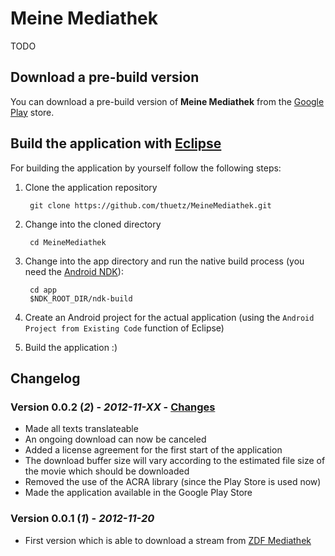 # Meine Mediathek
TODO

## Download a pre-build version
You can download a pre-build version of **Meine Mediathek** from the [Google Play][1] store.

## Build the application with [Eclipse][2]
For building the application by yourself follow the following steps:

  1. Clone the application repository

          git clone https://github.com/thuetz/MeineMediathek.git
       
  2. Change into the cloned directory

          cd MeineMediathek

  3. Change into the app directory and run the native build process (you need the [Android NDK][3]):

          cd app
          $NDK_ROOT_DIR/ndk-build

  4. Create an Android project for the actual application (using the `Android Project from Existing Code` function of Eclipse)
  5. Build the application :)

## Changelog
### Version 0.0.2 (_2_) - *2012-11-XX* - [Changes][100]
* Made all texts translateable
* An ongoing download can now be canceled
* Added a license agreement for the first start of the application
* The download buffer size will vary according to the estimated file size of the movie which should be downloaded
* Removed the use of the ACRA library (since the Play Store is used now)
* Made the application available in the Google Play Store

### Version 0.0.1 (_1_) - *2012-11-20*
* First version which is able to download a stream from [ZDF Mediathek][4]

 [1]: https://play.google.com/store/apps/details?id=com.halcyonwaves.apps.meinemediathek
 [2]: http://www.eclipse.org/
 [3]: http://developer.android.com/tools/sdk/ndk/index.html
 [4]: http://www.zdf.de/ZDFmediathek/hauptnavigation/startseite?flash=off
 [100]: https://github.com/thuetz/MeineMediathek/compare/v0.0.1...v0.0.2 